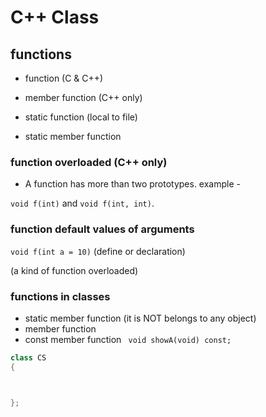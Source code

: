 # C++ Class #

## functions ##
* function (C & C++)
* member function (C++ only)

* static function (local to file)
* static member function

### function overloaded (C++ only) ###
* A function has more than two prototypes.
example -

`void f(int)` and `void f(int, int)`. 

### function default values of arguments ###
`void f(int a = 10)`
(define or declaration)

(a kind of function overloaded)


### functions in classes ###
* static member function (it is NOT belongs to any object)
* member function
* const member function
` void showA(void) const;`






```c++
class CS
{



};
```


